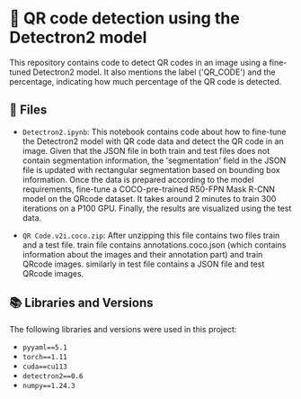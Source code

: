 # 📱 QR code detection using the Detectron2 model

This repository contains code to detect QR codes in an image using a fine-tuned Detectron2 model. It also mentions the label ('QR_CODE') and the percentage, indicating how much percentage of the QR code is detected.

## 📝 Files

* `Detectron2.ipynb`: This notebook contains code about how to fine-tune the Detectron2 model with QR code data and detect the QR code in an image. Given that the JSON file in both train and test files does not contain segmentation information, the 'segmentation' field in the JSON file is updated with rectangular segmentation based on bounding box information. Once the data is prepared according to the model requirements, fine-tune a COCO-pre-trained R50-FPN Mask R-CNN model on the QRcode dataset. It takes around 2 minutes to train 300 iterations on a P100 GPU. Finally, the results are visualized using the test data.
  
* `QR Code.v2i.coco.zip`: After unzipping this file contains two files train and a test file. train file contains annotations.coco.json (which contains information about the images and their annotation part) and train QRcode images. similarly in test file contains a JSON file and test QRcode images.

## 📚 Libraries and Versions

The following libraries and versions were used in this project:

* `pyyaml==5.1`
* `torch==1.11`
* `cuda==cu113`
* `detectron2==0.6`
* `numpy==1.24.3`
